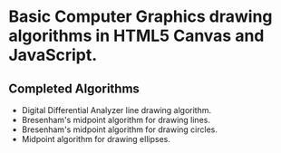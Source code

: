 # Basic Computer Graphics drawing algorithms in HTML5 Canvas and JavaScript.
## Completed Algorithms
* Digital Differential Analyzer line drawing algorithm.
* Bresenham's midpoint algorithm for drawing lines.
* Bresenham's midpoint algorithm for drawing circles.
* Midpoint algorithm for drawing ellipses.
